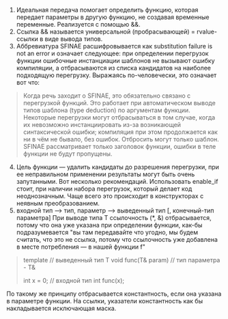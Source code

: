 1. Идеальная передача помогает определить функцию, которая передает параметры в другую функцию, не создавая временные переменные. Реализуется с помощью &&.
2. Ссылка && называется универсальной (пробрасывающей) = rvalue-ссылки в виде вывода типов.
3. Аббревиатура SFINAE расшифровывается как substitution failure is not an error и означает следующее: при определении перегрузок функции ошибочные инстанциации шаблонов не вызывают ошибку компиляции, а отбрасываются из списка кандидатов на наиболее подходящую перегрузку. Выражаясь по-человечески, это означает вот что:
>Когда речь заходит о SFINAE, это обязательно связано с перегрузкой функций.
>Это работает при автоматическом выводе типов шаблона (type deduction) по аргументам функции.
>Некоторые перегрузки могут отбрасываться в том случае, когда их невозможно инстанциировать из-за возникающей синтаксической ошибки; компиляция при этом продолжается как ни в чём не бывало, без ошибок.
>Отбросить могут только шаблон.
>SFINAE рассматривает только заголовок функции, ошибки в теле функции не будут пропущены.
4. Цель функции — удалить кандидаты до разрешения перегрузки, при ее неправильном применении результаты могут быть очень запутанными. Вот несколько рекомендаций.
Использовать enable_if стоит, при наличии набора перегрузок, который делает код неоднозначным. Чаще всего это происходит в конструкторах с неявным преобразованием.
5. входной тип —> тип, параметр —> выведенный тип [, конечный-тип параметра]
При выводе типа T ссылочность (*, &) отбрасывается, потому что она уже указана при определении функции, как-бы подразумевается "вы там передавайте что угодно, мы будем считать, что это не ссылка, потому что ссылочность уже добавлена в месте потребления — в нашей функции f"

>template<typename T> // выведенный тип T
>void func(T& param) // тип параметра - T&
>
>int x = 0; // входной тип int 
>func(x);

По такому же принципу отбрасывается константность, если она указана в параметре функции. На ссылки, указатели константность как бы накладывается исключающая маска.
